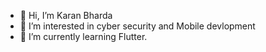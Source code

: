 - 👋 Hi, I’m Karan Bharda
- 👀 I’m interested in cyber security and Mobile devlopment
- 🌱 I’m currently learning Flutter.
